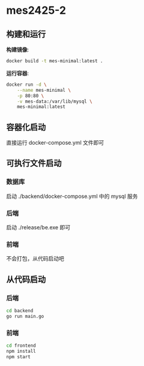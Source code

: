 # mes2425-2

## 构建和运行

**构建镜像**:

```bash
docker build -t mes-minimal:latest .
```

**运行容器**:

```bash
docker run -d \
    --name mes-minimal \
    -p 80:80 \
    -v mes-data:/var/lib/mysql \
    mes-minimal:latest
```

## 容器化启动

直接运行 docker-compose.yml 文件即可

## 可执行文件启动

### 数据库

启动 ./backend/docker-compose.yml 中的 mysql 服务

### 后端

启动 ./release/be.exe 即可

### 前端

不会打包，从代码启动吧

## 从代码启动

### 后端

```bash
cd backend
go run main.go
```

### 前端

```bash
cd frontend
npm install
npm start
```